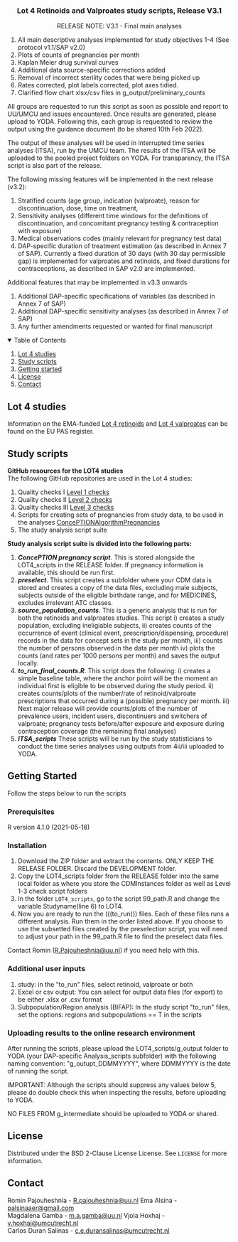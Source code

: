  
 <h3 align="center">Lot 4 Retinoids and Valproates study scripts, Release V3.1</h3>
 <p align="center"> RELEASE NOTE: V3.1 - Final main analyses
 
1.	All main descriptive analyses implemented for study objectives 1-4 (See protocol v1.1/SAP v2.0)
2.	Plots of counts of pregnancies per month
3.	Kaplan Meier drug survival curves
4.	Additional data source-specific corrections added
5.	Removal of incorrect sterility codes that were being picked up
6.	Rates corrected, plot labels corrected, plot axes tidied.
7.	Clarified flow chart xlsx/csv files in g_output/preliminary_counts

All groups are requested to run this script as soon as possible and report to UU/UMCU and issues encountered. Once results are generated, please upload to YODA.
Following this, each group is requested to review the output using the guidance document (to be shared 10th Feb 2022).

The output of these analyses will be used in interrupted time series analyses (ITSA), run by the UMCU team. The results of the ITSA will be uploaded to the pooled project folders on YODA. For transparency, the ITSA script is also part of the release.

The following missing features will be implemented in the next release (v3.2):
1.	Stratified counts (age group, indication (valproate), reason for discontinuation, dose, time on treatment, 
2.	Sensitivity analyses (different time windows for the definitions of discontinuation, and concomitant pregnancy testing & contraception with exposure)
3.	Medical observations codes (mainly relevant for pregnancy test data)
4.	DAP-specific duration of treatment estimation (as described in Annex 7 of SAP). Currently a fixed duration of 30 days (with 30 day permissible gap) is implemented for valproates and retinoids, and fixed durations for contracecptions, as described in SAP v2.0 are implemented.

Additional features that may be implemented in v3.3 onwards
1.	Additional DAP-specific specifications of variables (as described in Annex 7 of SAP)
2.	Additional DAP-specific sensitivity analyses (as described in Annex 7 of SAP)
3.	Any further amendments requested or wanted for final manuscript

<!-- TABLE OF CONTENTS -->
<details open="open">
  <summary>Table of Contents</summary>
  <ol>
    <li><a href="#Lot4">Lot 4 studies</a></li>
    <li><a href="#Scripts">Study scripts</a></li>
    <li><a href="#Getting-started">Getting started</a></li>
    <li><a href="#License">License</a></li>
    <li><a href="#Contact">Contact</a></li>
  </ol>
</details>

<!-- LOT4 -->
## Lot 4 studies

Information on the EMA-funded [Lot 4 retinoids](https://www.encepp.eu/encepp/viewResource.htm?id=31096) and [Lot 4 valproates](https://www.encepp.eu/encepp/viewResource.htm?id=36586) can be found on the EU PAS register.

<!-- SCRIPTS -->
## Study scripts

**GitHub resources for the LOT4 studies**      
The following GitHub repositories are used in the Lot 4 studies:
1.	Quality checks I [Level 1 checks](https://github.com/IMI-ConcePTION/Level-1-checks)
2.	Quality checks II [Level 2 checks](https://github.com/IMI-ConcePTION/Level-2-checks)   
3.	Quality checks III [Level 3 checks](https://github.com/IMI-ConcePTION/Level-3-checks) 
4.	Scripts for creating sets of pregnancies from study data, to be used in the analyses [ConcePTIONAlgorithmPregnancies](https://github.com/ARS-toscana/ConcePTIONAlgorithmPregnancies)
5.	The study analysis script suite

**Study analysis script suite is divided into the following parts:**   

1.	***ConcePTION pregnancy script***. This is stored alongside the LOT4_scripts in the RELEASE folder. If pregnancy information is available, this should be run first.
2.	***preselect***. This script creates a subfolder where your CDM data is stored and creates a copy of the data files, excluding male subjects, subjects outside of the eligible birthdate range, and for MEDICINES, excludes irrelevant ATC classes.
3.	***source_population_counts***. This is a generic analysis that is run for both the retinoids and valproates studies. This script 
i) creates a study population, excluding ineligiable subjects, 
ii) creates counts of the occurrence of event (clinical event, prescription/dispensing, procedure) records in the data for concept sets in the study per month, 
iii) counts the number of persons observed in the data per month
iv) plots the counts (and rates per 1000 persons per month) and saves the output locally. 
4.	***to_run_final_counts.R***.  This script does the following:
i) creates a simple baseline table, where the anchor point will be the moment an individual first is eligible to be observed during the study period. 
ii) creates counts/plots of the number/rate of retinoid/valproate prescriptions that occurred during a (possible) pregnancy per month.
iii) Next major release will provide counts/plots of the number of prevalence users, incident users, discontinuers and switchers of valproate; pregnancy tests before/after exposure and exposure during contraception coverage (the remaining final analyses)
5. 	***ITSA_scripts*** These scripts will be run by the study statisticians to conduct the time series analyses using outputs from 4ii/iii uploaded to YODA.

<!-- GETTING-STARTED -->
## Getting Started

Follow the steps below to run the scripts

### Prerequisites

R version 4.1.0 (2021-05-18)   

### Installation

1. Download the ZIP folder and extract the contents. ONLY KEEP THE RELEASE FOLDER. Discard the DEVELOPMENT folder.  
2. Copy the LOT4_scripts folder from the RELEASE folder into the same local folder as where you store the CDMInstances folder as well as Level 1-3 check script folders  
3. In the folder `LOT4_scripts`, go to the script 99_path.R and change the variable Studyname(line 6) to LOT4.     
4. Now you are ready to run the (((to_run))) files. Each of these files runs a different analysis. Run them in the order listed above. If you choose to use the subsetted files created by the preselection script, you will need to adjust your path in the 99_path.R file to find the preselect data files. 

Contact Romin (R.Pajouheshnia@uu.nl) if you need help with this.

### Additional user inputs

1. study: in the "to_run" files, select retinoid, valproate or both
2. Excel or csv output: You can select for output data files (for export) to be either .xlsx or .csv format
3. Subpopulation/Region analysis (BIFAP): In the study script "to_run" files, set the options: regions and subpopulations == T in the scripts

### Uploading results to the online research environment

After running the scripts, please upload the LOT4_scripts/g_output folder to YODA (your DAP-specific Analysis_scripts subfolder) with the following naming convention: "g_outupt_DDMMYYYY", where DDMMYYYY is the date of running the script.

IMPORTANT: Although the scripts should suppress any values below 5, please do double check this when inspecting the results, before uploading to YODA.

NO FILES FROM g_intermediate should be uploaded to YODA or shared.

<!-- LICENSE -->
## License

Distributed under the BSD 2-Clause License License. See `LICENSE` for more information.

<!-- CONTACT -->
## Contact

Romin Pajouheshnia - R.pajouheshnia@uu.nl
Ema Alsina - palsinaaer@gmail.com  
Magdalena Gamba - m.a.gamba@uu.nl
Vjola Hoxhaj - v.hoxhaj@umcutrecht.nl     
Carlos Duran Salinas - c.e.duransalinas@umcutrecht.nl
